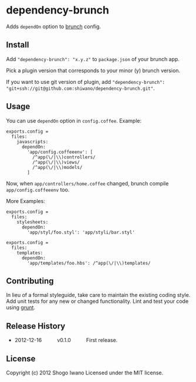 # dependency-brunch
Adds `dependOn` option to
[brunch](http://brunch.io) config.

## Install
Add `"dependency-brunch": "x.y.z"` to `package.json` of your brunch app.

Pick a plugin version that corresponds to your minor (y) brunch version.

If you want to use git version of plugin, add
`"dependency-brunch": "git+ssh://git@github.com:shiwano/dependency-brunch.git"`.

## Usage
You can use `dependOn` option in `config.coffee`. Example:

```coffescript
exports.config =
  files:
    javascripts:
      dependOn:
        'app/config.coffeeenv': [
          /^app(\/|\\)controllers/
          /^app(\/|\\)views/
          /^app(\/|\\)models/
        ]
```

Now, when `app/controllers/home.coffee` changed, brunch compile `app/config.coffeeenv` too.

More Examples:

```coffescript
exports.config =
  files:
    stylesheets:
      dependOn:
        'app/styl/foo.styl': 'app/styli/bar.styl'
```

```coffescript
exports.config =
  files:
    templates:
      dependOn:
        'app/templates/foo.hbs': /^app(\/|\\)templates/
```

## Contributing
In lieu of a formal styleguide, take care to maintain the existing coding style. Add unit tests for any new or changed functionality. Lint and test your code using [grunt](https://github.com/gruntjs/grunt).

## Release History
 * 2012-12-16   v0.1.0   First release.

## License
Copyright (c) 2012 Shogo Iwano
Licensed under the MIT license.
